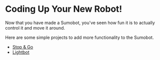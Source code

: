 # Coding Up Your New Robot!

Now that you have made a Sumobot, you've seen how fun it is to actually control it and move it around.

Here are some simple projects to add more functionality to the Sumobot.

* [Stop & Go](stopandgo.md)
* [Lightbot](lightbot.md)
